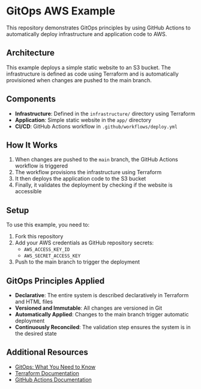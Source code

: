 # GitOps AWS Example

This repository demonstrates GitOps principles by using GitHub Actions to automatically deploy infrastructure and application code to AWS.

## Architecture

This example deploys a simple static website to an S3 bucket. The infrastructure is defined as code using Terraform and is automatically provisioned when changes are pushed to the main branch.

## Components

- **Infrastructure**: Defined in the `infrastructure/` directory using Terraform
- **Application**: Simple static website in the `app/` directory
- **CI/CD**: GitHub Actions workflow in `.github/workflows/deploy.yml`

## How It Works

1. When changes are pushed to the `main` branch, the GitHub Actions workflow is triggered
2. The workflow provisions the infrastructure using Terraform
3. It then deploys the application code to the S3 bucket
4. Finally, it validates the deployment by checking if the website is accessible

## Setup

To use this example, you need to:

1. Fork this repository
2. Add your AWS credentials as GitHub repository secrets:
   - `AWS_ACCESS_KEY_ID`
   - `AWS_SECRET_ACCESS_KEY`
3. Push to the main branch to trigger the deployment

## GitOps Principles Applied

- **Declarative**: The entire system is described declaratively in Terraform and HTML files
- **Versioned and Immutable**: All changes are versioned in Git
- **Automatically Applied**: Changes to the main branch trigger automatic deployment
- **Continuously Reconciled**: The validation step ensures the system is in the desired state

## Additional Resources

- [GitOps: What You Need to Know](https://www.gitops.tech/)
- [Terraform Documentation](https://www.terraform.io/docs)
- [GitHub Actions Documentation](https://docs.github.com/en/actions)